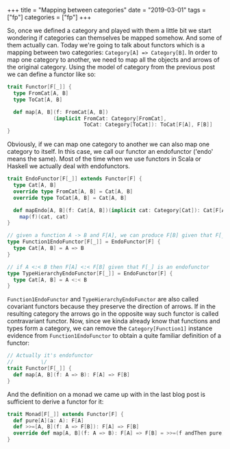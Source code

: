 +++
title = "Mapping between categories"
date = "2019-03-01"
tags = ["fp"] 
categories = ["fp"]
+++

So, once we defined a category and played with them a little bit we start wondering if categories can themselves be mapped somehow. And some of them actually can. Today we're going to talk about functors which is a mapping between two categories: `Category[A] => Category[B]`. In order to map one category to another, we need to map all the objects and arrows of the original category. Using the model of category from the previous post we can define a functor like so:

```scala
trait Functor[F[_]] {
  type FromCat[A, B]
  type ToCat[A, B]

  def map[A, B](f: FromCat[A, B])
               (implicit FromCat: Category[FromCat], 
                         ToCat: Category[ToCat]): ToCat[F[A], F[B]]
}
```

Obviously, if we can map one category to another we can also map one category to itself. In this case, we call our functor an endofunctor ('endo' means the same). Most of the time when we use functors in Scala or Haskell we actually deal with endofunctors.

```scala
trait EndoFunctor[F[_]] extends Functor[F] {
  type Cat[A, B]
  override type FromCat[A, B] = Cat[A, B]
  override type ToCat[A, B] = Cat[A, B]

  def mapEndo[A, B](f: Cat[A, B])(implicit cat: Category[Cat]): Cat[F[A], F[B]] =
    map(f)(cat, cat)
}

// given a function A -> B and F[A], we can produce F[B] given that F[_] is an endofunctor
type Function1EndoFunctor[F[_]] = EndoFunctor[F] {
  type Cat[A, B] = A => B
}

// if A <:< B then F[A] <:< F[B] given that F[_] is an endofunctor
type TypeHierarchyEndoFunctor[F[_]] = EndoFunctor[F] {
  type Cat[A, B] = A <:< B
}
```

`Function1EndoFunctor` and `TypeHierarchyEndoFunctor` are also called covariant functors because they preserve the direction of arrows. If in the resulting category the arrows go in the opposite way such functor is called contravariant functor. Now, since we kinda already know that functions and types form a category, we can remove the `Category[Function1]` instance evidence from `Function1EndoFunctor` to obtain a quite familiar definition of a functor:

```scala
// Actually it's endofunctor
//         \/
trait Functor[F[_]] {
  def map[A, B](f: A => B): F[A] => F[B]
}
```

And the definition on a monad we came up with in the last blog post is sufficient to derive a functor for it:

```scala
trait Monad[F[_]] extends Functor[F] {
  def pure[A](a: A): F[A]
  def >>=[A, B](f: A => F[B]): F[A] => F[B]
  override def map[A, B](f: A => B): F[A] => F[B] = >>=(f andThen pure)
}
```

